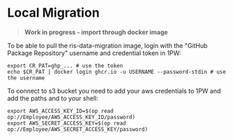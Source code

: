 # Local Migration

> **Work in progress - import through docker image**

To be able to pull the ris-data-migration image, login with the "GitHub Package Repository" username and credential token in 1PW:

```shell
export CR_PAT=ghp_... # use the token
echo $CR_PAT | docker login ghcr.io -u USERNAME --password-stdin # use the username
```

To connect to s3 bucket you need to add your aws credentials to 1PW and add the paths and to your shell:
```shell
export AWS_ACCESS_KEY_ID=$(op read op://Employee/AWS_ACCESS_KEY_ID/password)
export AWS_SECRET_ACCESS_KEY=$(op read op://Employee/AWS_SECRET_ACCESS_KEY/password)
```


